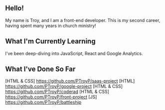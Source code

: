 ## Hello!

My name is Troy, and I am a front-end developer. This is my second career, having spent many years in church ministry!

## What I'm Currently Learning

I've been deep-diving into JavaScript, React and Google Analytics.

## What I've Done So Far

[HTML & CSS] https://github.com/PTroyP/saas-project
[HTML] https://github.com/PTroyP/google-project
[HTML & CSS] https://github.com/PTroyP/coderad
[HTML & CSS] https://github.com/PTroyP/front-project
[JS] https://github.com/PTroyP/battleship
